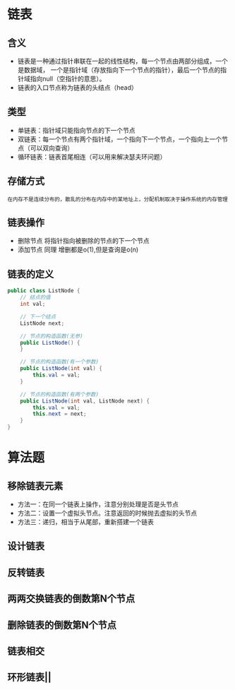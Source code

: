 # 链表

## 含义
- 链表是一种通过指针串联在一起的线性结构，每一个节点由两部分组成，一个是数据域，
一个是指针域（存放指向下一个节点的指针），最后一个节点的指针域指向null（空指针的意思）。
- 链表的入口节点称为链表的头结点（head）

## 类型
- 单链表：指针域只能指向节点的下一个节点
- 双链表：每一个节点有两个指针域，一个指向下一个节点，一个指向上一个节点（可以双向查询）
- 循环链表：链表首尾相连（可以用来解决瑟夫环问题）

## 存储方式
    在内存不是连续分布的，散乱的分布在内存中的某地址上，分配机制取决于操作系统的内存管理

## 链表操作
- 删除节点 将指针指向被删除的节点的下一个节点
- 添加节点 同理
增删都是o(1),但是查询是o(n)

## 链表的定义
```java
public class ListNode {
    // 结点的值
    int val;

    // 下一个结点
    ListNode next;

    // 节点的构造函数(无参)
    public ListNode() {
    }

    // 节点的构造函数(有一个参数)
    public ListNode(int val) {
        this.val = val;
    }

    // 节点的构造函数(有两个参数)
    public ListNode(int val, ListNode next) {
        this.val = val;
        this.next = next;
    }
}
```
# 算法题

## 移除链表元素
- 方法一：在同一个链表上操作，注意分别处理是否是头节点
- 方法二：设置一个虚拟头节点。注意返回的时候抛去虚拟的头节点
- 方法三：递归，相当于从尾部，重新搭建一个链表
## 设计链表

## 反转链表

## 两两交换链表的倒数第N个节点

## 删除链表的倒数第N个节点

## 链表相交

## 环形链表||